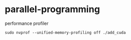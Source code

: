# parallel-programming
performance profiler
```
sudo nvprof --unified-memory-profiling off ./add_cuda
```
